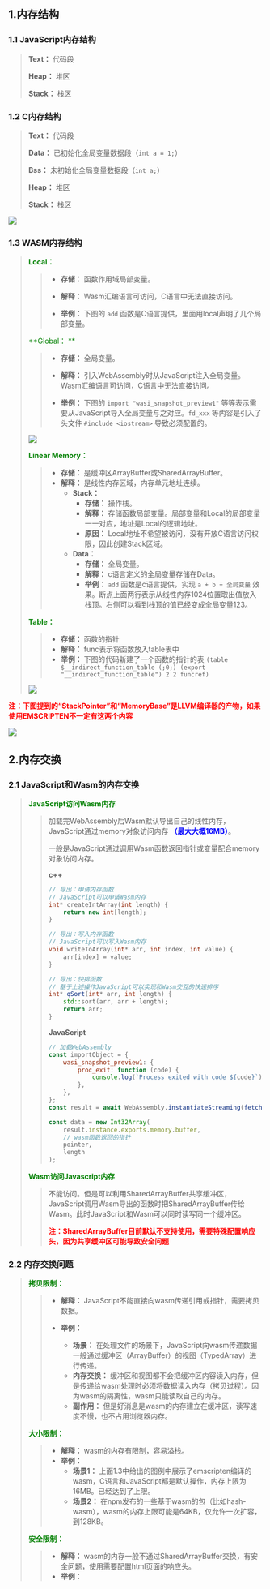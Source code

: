 ## 1.内存结构

### 1.1 JavaScript内存结构

> **Text：** 代码段
>
> **Heap：** 堆区
>
> **Stack：** 栈区

### 1.2 C内存结构

> **Text：** 代码段
>
> **Data：** 已初始化全局变量数据段（```int a = 1;```）
>
> **Bss：** 未初始化全局变量数据段（```int a;```）
>
> **Heap：** 堆区
>
> **Stack：** 栈区

![](./assests/cMem.PNG)

### 1.3 WASM内存结构

> <font color=green>**Local：**</font> 
>
> > * **存储：** 函数作用域局部变量。
> >
> > * **解释：** Wasm汇编语言可访问，C语言中无法直接访问。
> > * **举例：** 下图的 ```add``` 函数是C语言提供，里面用local声明了几个局部变量。 
>
> <font color=green>**Global： **</font>
>
> > * **存储：** 全局变量。
> >
> > * **解释：** 引入WebAssembly时从JavaScript注入全局变量。Wasm汇编语言可访问，C语言中无法直接访问。
> > * **举例：** 下图的 ```import "wasi_snapshot_preview1"``` 等等表示需要从JavaScript导入全局变量与之对应。```fd_xxx``` 等内容是引入了头文件 ```#include <iostream>``` 导致必须配置的。
>
> ![](./assests/wasm.PNG)
>
> <font color=green>**Linear Memory：**</font>
>
> > * **存储：** 是缓冲区ArrayBuffer或SharedArrayBuffer。
> > * **解释：** 是线性内存区域，内存单元地址连续。
> >   * **Stack：** 
> >     * **存储：** 操作栈。
> >     * **解释：** 存储函数局部变量。局部变量和Local的局部变量一一对应，地址是Local的逻辑地址。
> >     * **原因：** Local地址不希望被访问，没有开放C语言访问权限，因此创建Stack区域。
> >   * **Data：**
> >     * **存储：** 全局变量。
> >     * **解释：** c语言定义的全局变量存储在Data。
> >     * **举例：** ```add``` 函数是c语言提供，实现 ```a + b + 全局变量``` 效果。断点上面两行表示从线性内存1024位置取出值放入栈顶。右侧可以看到栈顶的值已经变成全局变量123。
>
> <font color=green>**Table：**</font>
>
> > * **存储：** 函数的指针
> > * **解释：** func表示将函数放入table表中
> > * **举例：** 下图的代码新建了一个函数的指针的表 ```(table $__indirect_function_table (;0;) (export "__indirect_function_table") 2 2 funcref)```
>
> ![](./assests/wasmMemPause.PNG)

<font color=red>**注：下图提到的“StackPointer”和“MemoryBase”是LLVM编译器的产物，如果使用EMSCRIPTEN不一定有这两个内容**</font>

![](./assests/wasmMem.PNG)



## 2.内存交换

### 2.1 JavaScript和Wasm的内存交换

> <font color=green>**JavaScript访问Wasm内存**</font>
>
> > 加载完WebAssembly后Wasm默认导出自己的线性内存，JavaScript通过memory对象访问内存 <font color=blue>**（最大大概16MB）**</font>。
> >
> > 一般是JavaScript通过调用Wasm函数返回指针或变量配合memory对象访问内存。
> >
> > **c++**
> >
> > ```c++
> > // 导出：申请内存函数
> > // JavaScript可以申请Wasm内存
> > int* createIntArray(int length) {
> >     return new int[length];
> > }
> > 
> > // 导出：写入内存函数
> > // JavaScript可以写入Wasm内存
> > void writeToArray(int* arr, int index, int value) {
> >     arr[index] = value;
> > } 
> > 
> > // 导出：快排函数
> > // 基于上述操作JavaScript可以实现和Wasm交互的快速排序
> > int* qSort(int* arr, int length) {		
> >     std::sort(arr, arr + length);
> >     return arr;
> > }
> > ```
> >
> > **JavaScript**
> >
> > ```javascript
> > // 加载WebAssembly
> > const importObject = {
> >     wasi_snapshot_preview1: {
> >         proc_exit: function (code) {
> >             console.log(`Process exited with code ${code}`);
> >         },
> >     },
> > };
> > const result = await WebAssembly.instantiateStreaming(fetch(fileName), importObject);
> > 
> > const data = new Int32Array(
> >     result.instance.exports.memory.buffer,
> >     // wasm函数返回的指针
> >     pointer,
> >     length
> > );
> > ```
>
> <font color=green>**Wasm访问Javascript内存**</font>
>
> > 不能访问。但是可以利用SharedArrayBuffer共享缓冲区，JavaScript调用Wasm导出的函数时把SharedArrayBuffer传给Wasm。此时JavaScript和Wasm可以同时读写同一个缓冲区。
> >
> > <font color=red>**注：SharedArrayBuffer目前默认不支持使用，需要特殊配置响应头，因为共享缓冲区可能导致安全问题**</font>

### 2.2 内存交换问题

> <font color=green>**拷贝限制：**</font>
>
> > * **解释：** JavaScript不能直接向wasm传递引用或指针，需要拷贝数据。
> >
> > * **举例：**  
> >   * **场景：** 在处理文件的场景下，JavaScript向wasm传递数据一般通过缓冲区（ArrayBuffer）的视图（TypedArray）进行传递。
> >   * **内存交换：** 缓冲区和视图都不会把缓冲区内容读入内存，但是传递给wasm处理时必须将数据读入内存（拷贝过程）。因为wasm的隔离性，wasm只能读取自己的内存。
> >   * **副作用：** 但是好消息是wasm的内存建立在缓冲区，读写速度不慢，也不占用浏览器内存。
>
> <font color=green>**大小限制：**</font>
>
> > * **解释：** wasm的内存有限制，容易溢栈。
> > * **举例：** 
> >   * **场景1：** 上面1.3中给出的图例中展示了emscripten编译的wasm，C语言和JavaScript都是默认操作，内存上限为16MB。已经达到了上限。
> >   * **场景2：** 在npm发布的一些基于wasm的包（比如hash-wasm），wasm的内存上限可能是64KB，仅允许一次扩容，到128KB。
>
> <font color=green>**安全限制：**</font>
>
> > * **解释：** wasm的内存一般不通过SharedArrayBuffer交换，有安全问题，使用需要配置html页面的响应头。
> > * **举例：**

